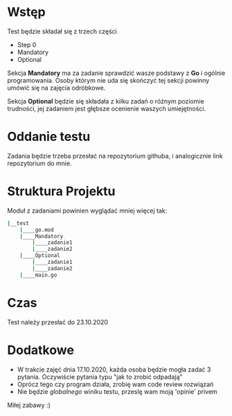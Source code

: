# Wstęp
Test będzie składał się z trzech części 
 * Step 0
 * Mandatory 
 * Optional

Sekcja **Mandatory** ma za zadanie sprawdzić wasze podstawy z **Go** i ogólnie programowania.
Osoby którym nie uda się skończyć tej sekcji powinny umówić się na zajęcia odróbkowe.

Sekcja **Optional**  będzie się składała z kilku zadań o różnym poziomie trudności, jej zadaniem jest głębsze ocenienie waszych umiejętności. 

# Oddanie testu
Zadania będzie trzeba  przesłać na repozytorium githuba, i analogicznie link repozytorium do mnie.

# Struktura Projektu
Moduł z zadaniami powinien wyglądać mniej więcej tak:

```bash
|__test
    |____go.mod
    |____Mandatory
        |____zadanie1
        |____zadanie2
    |____Optional
        |____zadanie1
        |____zadanie2
    |____main.go
```

# Czas
Test należy przesłać do 23.10.2020

# Dodatkowe 
* W trakcie zajęć dnia 17.10.2020, każda osoba będzie mogła zadać 3 pytania. Oczywiście pytania typu "jak to zrobić odpadają"
* Oprócz tego czy program działa, zrobię wam code review rozwiązań
* Nie będzie *globalnego* winiku testu, przeslę wam moją 'opinie' privem

Miłej zabawy :)

